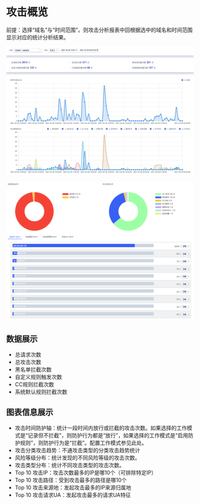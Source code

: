 # 攻击概览
前提：选择“域名”与“时间范围”。则攻击分析报表中回根据选中的域名和时间范围显示对应的统计分析结果。

![](/images/16195097230492.jpg)

![attack-analysis-img-2](/images/attack_analysis_img_2.png)

## 数据展示
- 总请求次数
- 总攻击次数
- 黑名单拦截次数
- 自定义规则触发次数
- CC规则拦截次数
- 系统默认规则拦截次数

## 图表信息展示
- 攻击时间防护轴：统计一段时间内放行或拦截的攻击次数。如果选择的工作模式是“记录但不拦截”，则防护行为都是“放行”，如果选择的工作模式是“启用防护规则”，则防护行为是“拦截”。配置工作模式参见此处。
- 攻击分类攻击趋势：不通攻击类型的分类攻击趋势统计
- 风险等级分布：统计发现的不同风险等级的攻击次数。
- 攻击类型分布：统计不同攻击类型的攻击次数。
- Top 10 攻击IP：攻击次数最多的IP是哪10个（可排除特定IP）
- Top 10 攻击路径：受到攻击最多的路径是哪10个
- Top 10 攻击来源地：发起攻击最多的IP来源归属地
- Top 10 攻击请求UA：发起攻击最多的请求UA特征
